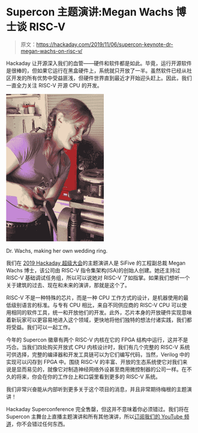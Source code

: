 # Supercon 主题演讲:Megan Wachs 博士谈 RISC-V

> 原文：<https://hackaday.com/2019/11/06/supercon-keynote-dr-megan-wachs-on-risc-v/>

Hackaday 让开源深入我们的血管——硬件和软件都是如此。毕竟，运行开源软件是很棒的，但如果它运行在黑盒硬件上，系统就只开放了一半。虽然软件已经从社区开发的所有优势中受益匪浅，但硬件世界直到最近才开始迎头赶上。因此，我们一直全力关注 RISC-V 开源 CPU 的开发。

[![](img/6378a23ee17b065a7cb2560e079cd604.png)](https://hackaday.com/wp-content/uploads/2019/11/IMG-0058.jpg)

Dr. Wachs, making her own wedding ring.

我们在 [2019 Hackaday 超级大会](https://hackaday.io/superconference/)的主题演讲人是 SiFive 的工程副总裁 Megan Wachs 博士，该公司由 RISC-V 指令集架构(ISA)的创始人创建。她还主持过 RISC-V 基础调试任务组，所以可以说她对 RISC-V 了如指掌。如果我们想听一个关于建筑的过去、现在和未来的演讲，那就是这个了。

RISC-V 不是一种特殊的芯片，而是一种 CPU 工作方式的设计，是机器使用的最低级别语言的标准。与专有 CPU 相比，来自不同供应商的 RISC-V CPU 可以使用相同的软件工具，统一和开放他们的开发。此外，芯片本身的开放硬件实现意味着新玩家可以更容易地进入这个领域，更快地将他们独特的想法付诸实践，我们都将受益。我们可以一起工作。

今年的 Supercon 徽章有两个 RISC-V 内核在它的 FPGA 结构中运行，这并不是巧合。当我们四处购买开放式 CPU 内核设计时，我们有几个完整的 RISC-V 系统可供选择，完整的编译器和开发工具链可以为它们编写代码，当然，Verilog 中的实现可以闪存到 FPGA 中。围绕 RISC-V 的丰富、开放的生态系统使它对我们来说是显而易见的，就像它对制造神经网络外设甚至商用微控制器的公司一样。在不久的将来，你会在你的工作台上和口袋里看到更多的 RISC-V 系统。

我们非常兴奋能从内部听到更多关于这个项目的消息，并且非常期待梅根的主题演讲！

Hackaday Superconference 完全售罄，但这并不意味着你必须错过。我们将在 Supercon 主舞台上直播主题演讲和所有其他演讲，所以[订阅我们的 YouTube 频道](http://youtube.com/hackaday?sub_confirmation=1)，你不会错过任何东西。